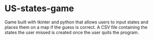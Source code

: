 # US-states-game

Game built with tkinter and python that allows users to input states and places them on a map
if the guess is correct. A CSV file containing the states the user missed is created once the user quits the program.
